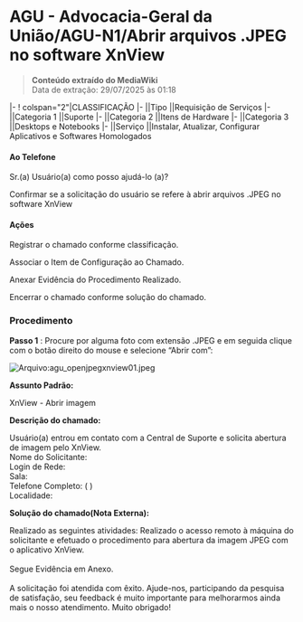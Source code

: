 # AGU - Advocacia-Geral da União/AGU-N1/Abrir arquivos .JPEG no software XnView

> **Conteúdo extraído do MediaWiki**  
> Data de extração: 29/07/2025 às 01:18  

|-
! colspan="2"|CLASSIFICAÇÃO
|-
||Tipo
||Requisição de Serviços
|-
||Categoria 1
||Suporte
|-
||Categoria 2
||Itens de Hardware
|-
||Categoria 3
||Desktops e Notebooks
|-
||Serviço
||Instalar, Atualizar, Configurar Aplicativos e Softwares Homologados

#### Ao Telefone

Sr.(a) Usuário(a) como posso ajudá-lo (a)?

Confirmar se a solicitação do usuário se refere à abrir arquivos .JPEG no software XnView

#### Ações

 Registrar o chamado conforme classificação.

 Associar o Item de Configuração ao Chamado.

 Anexar Evidência do Procedimento Realizado.

 Encerrar o chamado conforme solução do chamado.

### Procedimento

**Passo 1**
: Procure por alguma foto com extensão .JPEG e em seguida clique com o botão direito do mouse e selecione “Abrir com”:

![Arquivo:agu_openjpegxnview01.jpeg](#Arquivo:agu_openjpegxnview01.jpeg)

**Assunto Padrão:**

XnView - Abrir imagem

**Descrição do chamado:**

Usuário(a) entrou em contato com a Central de Suporte e solicita abertura de imagem pelo XnView.<br>Nome do Solicitante:<br>Login de Rede: <br>Sala: <br>Telefone Completo: ( ) <br>Localidade:

**Solução do chamado(Nota Externa):**

Realizado as seguintes atividades: Realizado o acesso remoto à máquina do solicitante e efetuado o procedimento para abertura da imagem JPEG com o aplicativo XnView. <br><br>Segue Evidência em Anexo.<br><br>A solicitação foi atendida com êxito. Ajude-nos, participando da pesquisa de satisfação, seu feedback é muito importante para melhorarmos ainda mais o nosso atendimento. Muito obrigado!
